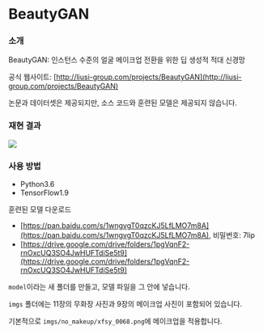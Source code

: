 # BeautyGAN

### 소개

BeautyGAN: 인스턴스 수준의 얼굴 메이크업 전환을 위한 딥 생성적 적대 신경망

공식 웹사이트: [http://liusi-group.com/projects/BeautyGAN](http://liusi-group.com/projects/BeautyGAN)

논문과 데이터셋은 제공되지만, 소스 코드와 훈련된 모델은 제공되지 않습니다.

### 재현 결과

![](result.jpg)

### 사용 방법

- Python3.6
- TensorFlow1.9

훈련된 모델 다운로드

- [https://pan.baidu.com/s/1wngvgT0qzcKJ5LfLMO7m8A](https://pan.baidu.com/s/1wngvgT0qzcKJ5LfLMO7m8A), 비밀번호: 7lip
- [https://drive.google.com/drive/folders/1pgVqnF2-rnOxcUQ3SO4JwHUFTdiSe5t9](https://drive.google.com/drive/folders/1pgVqnF2-rnOxcUQ3SO4JwHUFTdiSe5t9)

`model`이라는 새 폴더를 만들고, 모델 파일을 그 안에 넣습니다.

`imgs` 폴더에는 11장의 무화장 사진과 9장의 메이크업 사진이 포함되어 있습니다.

기본적으로 `imgs/no_makeup/xfsy_0068.png`에 메이크업을 적용합니다.

